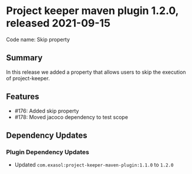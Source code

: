 # Project keeper maven plugin 1.2.0, released 2021-09-15

Code name: Skip property

## Summary

In this release we added a property that allows users to skip the execution of project-keeper.

## Features

* #176: Added skip property
* #178: Moved jacoco dependency to test scope

## Dependency Updates

### Plugin Dependency Updates

* Updated `com.exasol:project-keeper-maven-plugin:1.1.0` to `1.2.0`
